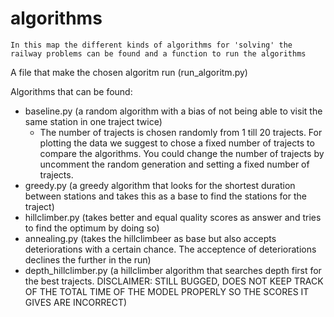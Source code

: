 # algorithms

```
In this map the different kinds of algorithms for 'solving' the railway problems can be found and a function to run the algorithms
```

A file that make the chosen algoritm run (run_algoritm.py)

Algorithms that can be found:
- baseline.py (a random algorithm with a bias of not being able to visit the same station in one traject twice)
    - The number of trajects is chosen randomly from 1 till 20 trajects. For plotting the data we suggest to chose a fixed number of trajects to compare the algorithms. You could change the number of trajects by uncomment the random generation and setting a fixed number of trajects.
- greedy.py (a greedy algorithm that looks for the shortest duration between stations and takes this as a base to find the stations for the traject)
- hillclimber.py (takes better and equal quality scores as answer and tries to find the optimum by doing so)
- annealing.py (takes the hillclimbeer as base but also accepts deteriorations with a certain chance. The acceptence of deteriorations declines the further in the run)
- depth_hillclimber.py (a hillclimber algorithm that searches depth first for the best trajects. DISCLAIMER: STILL BUGGED, DOES NOT KEEP TRACK OF THE TOTAL TIME OF THE MODEL PROPERLY SO THE SCORES IT GIVES ARE INCORRECT)
